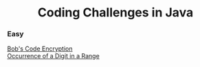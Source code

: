 <h1 align="center">Coding Challenges in Java</h1>

<h3>Easy</h3>
<p><a href="https://github.com/PranavBawgikar/java-coding-challenges/blob/main/BobEncryption.java">Bob's Code Encryption</a><br>
<a href="https://github.com/PranavBawgikar/java-coding-challenges/blob/main/BobEncryption.java">Occurrence of a Digit in a Range</a></p>
